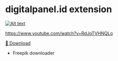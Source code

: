 # digitalpanel.id extension

[![Alt text](https://img.youtube.com/vi/VID/0.jpg)](https://www.youtube.com/watch?v=RdJoTVHNQLo)

https://www.youtube.com/watch?v=RdJoTVHNQLo

[💾 Download](https://github.com/digitalzoneind/extension/releases/download/v0.0.1/digitalpanel-extension-v0.0.1.zip)

- Freepik downloader



